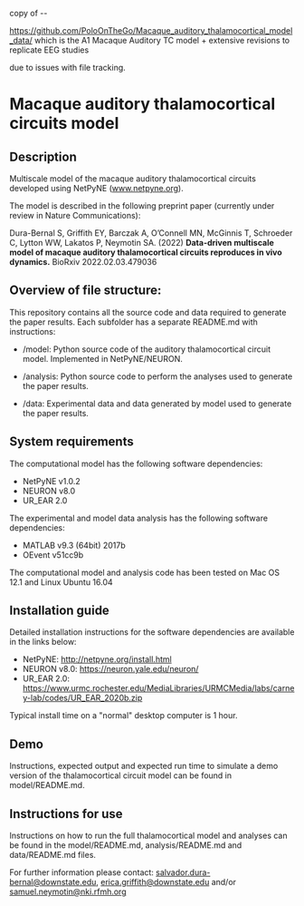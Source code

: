 copy of --

https://github.com/PoloOnTheGo/Macaque_auditory_thalamocortical_model_data/
which is the A1 Macaque Auditory TC model + extensive revisions to replicate EEG studies

due to issues with file tracking.



# Macaque auditory thalamocortical circuits model
## Description
Multiscale model of the macaque auditory thalamocortical circuits developed using NetPyNE (www.netpyne.org).

The model is described in the following preprint paper (currently under review in Nature Communications):

Dura-Bernal S, Griffith EY, Barczak A, O’Connell MN, McGinnis T, Schroeder C, Lytton WW, Lakatos P, Neymotin SA. (2022) **Data-driven multiscale model of macaque auditory thalamocortical circuits reproduces in vivo dynamics.** BioRxiv 2022.02.03.479036


## Overview of file structure:

This repository contains all the source code and data required to generate the paper results. Each subfolder has a separate README.md with instructions:

* /model: Python source code of the auditory thalamocortical circuit model. Implemented in NetPyNE/NEURON.

* /analysis: Python source code to perform the analyses used to generate the paper results. 

* /data: Experimental data and data generated by model used to generate the paper results. 

## System requirements
The computational model has the following software dependencies:
- NetPyNE v1.0.2 
- NEURON v8.0
- UR_EAR 2.0 

The experimental and model data analysis has the following software dependencies:
- MATLAB v9.3 (64bit) 2017b
- OEvent v51cc9b

The computational model and analysis code has been tested on Mac OS 12.1 and Linux Ubuntu 16.04

## Installation guide

Detailed installation instructions for the software dependencies are available in the links below:
- NetPyNE: http://netpyne.org/install.html
- NEURON v8.0: https://neuron.yale.edu/neuron/ 
- UR_EAR 2.0: https://www.urmc.rochester.edu/MediaLibraries/URMCMedia/labs/carney-lab/codes/UR_EAR_2020b.zip 

Typical install time on a "normal" desktop computer is 1 hour.

## Demo
Instructions, expected output and expected run time to simulate a demo version of the thalamocortical circuit model can be found in model/README.md.

## Instructions for use
Instructions on how to run the full thalamocortical model and analyses can be found in the model/README.md, analysis/README.md and data/README.md files.


For further information please contact: salvador.dura-bernal@downstate.edu, erica.griffith@downstate.edu and/or samuel.neymotin@nki.rfmh.org

